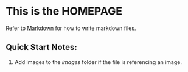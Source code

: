 # This is the **HOMEPAGE**

Refer to [Markdown](http://daringfireball.net/projects/markdown/) for how to write markdown files.

## Quick Start Notes:

1. Add images to the *images* folder if the file is referencing an image.
